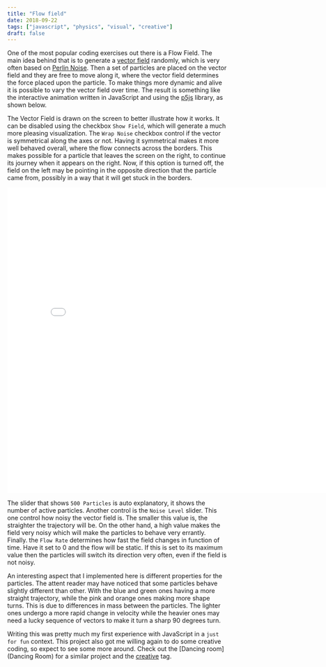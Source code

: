 ```yaml
---
title: "Flow field"
date: 2018-09-22
tags: ["javascript", "physics", "visual", "creative"]
draft: false
---
```


One of the most popular coding exercises out there is a Flow Field. The main idea behind that is
to generate a [vector field](https://en.wikipedia.org/wiki/Vector_field)
randomly, which is very often based on [Perlin Noise](https://en.wikipedia.org/wiki/Perlin_noise).
Then a set of particles are placed on the vector field and they are free to move along it,
where the vector field determines the force placed upon the particle.
To make things more dynamic and alive it is possible to vary the vector field
over time. The result is something like the interactive animation written
in JavaScript and using the [p5js](https://p5js.org/) library, as shown below.

The Vector Field is drawn on the screen to better illustrate how it works. It can be disabled using the
checkbox `Show Field`, which will generate a much more pleasing visualization. The `Wrap Noise` checkbox
control if the vector is symmetrical along the axes or not. Having it symmetrical makes it more well
behaved overall, where the flow connects across the borders. This makes possible for a particle that
leaves the screen on the right, to continue its journey when it appears on the right. Now, if
this option is turned off, the field on the left may be pointing in the opposite direction that
the particle came from, possibly in a way that it will get stuck in the borders.

<iframe class='iframe' src="{% static 'external/flow-net/src/index.html' %}" width="800" height="700" frameBorder="0"></iframe>

The slider that shows `500 Particles` is auto explanatory, it shows the number of active particles.
Another control is the `Noise Level` slider. This one control how noisy the vector field is. The smaller
this value is, the straighter the trajectory will be. On the other hand, a high value makes the
field very noisy which will make the particles to behave very errantly. Finally. the `Flow Rate`
determines how fast the field changes in function of time. Have it set to 0 and the flow will be static.
If this is set to its maximum value then the particles will switch its direction very often, even if
the field is not noisy.

An interesting aspect that I implemented here is different properties for the particles. The attent reader
may have noticed that some particles behave slightly different than other. With the blue and green ones
having a more straight trajectory, while the pink and orange ones making more shape turns. This is due
to differences in mass between the particles. The lighter ones undergo a more rapid change in velocity
while the heavier ones may need a lucky sequence of vectors to make it turn a sharp 90 degrees turn.

Writing this was pretty much my first experience with JavaScript in a `just for fun` context.
This project also got me willing again to do some creative coding, so expect to see some more around.
Check out the [Dancing room](Dancing Room) for a similar project and the
[creative](http://localhost:1313/tags/creative) tag.
